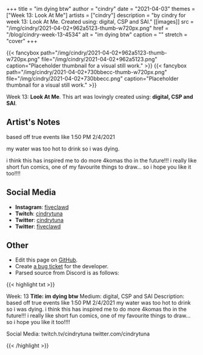+++
title =       "im dying btw"
author =      "cindry"
date =        "2021-04-03"
themes =      ["Week 13: Look At Me"]
artists =     ["cindry"]
description = "by cindry for week 13: Look At Me. Created using: digital, CSP and SAI."
[[images]]
      src = "/img/cindry/2021-04-02+962a5123-thumb-w720px.png"
      href = "/blog/cindry-week-13-4534"
      alt = "im dying btw"
      caption = ""
      stretch = "cover"
+++

{{< fancybox path="/img/cindry/2021-04-02+962a5123-thumb-w720px.png" file="/img/cindry/2021-04-02+962a5123.png" caption="Placeholder thumbnail for a visual still work." >}}
{{< fancybox path="/img/cindry/2021-04-02+730bbecc-thumb-w720px.png" file="/img/cindry/2021-04-02+730bbecc.png" caption="Placeholder thumbnail for a visual still work." >}}


Week 13: **Look At Me**. This art was lovingly created using: **digital, CSP and SAI**.

## Artist's Notes

based off true events like 1:50 PM 2/4/2021

my water was too hot to drink so i was dying.

i think this has inspired me to do more 4komas tho in the future!!! i really like short fun comics, one of my favourite things to draw... so i hope you like it too!!!!

## Social Media

- **Instagram**: <a href='https://instagram.com/fiveclawd' target='_blank'>fiveclawd</a>
- **Twitch**: <a href='https://twitch.tv/cindrytuna' target='_blank'>cindrytuna</a>
- **Twitter**: <a href='https://twitter.com/cindrytuna' target='_blank'>cindrytuna</a>
- **Twitter**: <a href='https://twitter.com/fiveclawd' target='_blank'>fiveclawd</a>

## Other

- Edit this page on [GitHub](https://github.com/teaminkling/web-refresh/edit/main/content/blog/cindry-week-13-4534.md).
- Create [a bug ticket](https://github.com/teaminkling/web-refresh/issues/new?assignees=&labels=bug&template=problem-report.md&title=) for the developer.
- Parsed source from Discord is as follows:

{{< highlight txt >}}



Week: 13
**Title:  im dying btw**
Medium: digital, CSP and SAI
Description: 
based off true events like 1:50 PM 2/4/2021
my water was too hot to drink so i was dying.
i think this has inspired me to do more 4komas tho in the future!!! i really like short fun comics, one of my favourite things to draw... so i hope you like it too!!!!

Social Media:
twitch.tv/cindrytuna
twitter.com/cindrytuna

{{< /highlight >}}